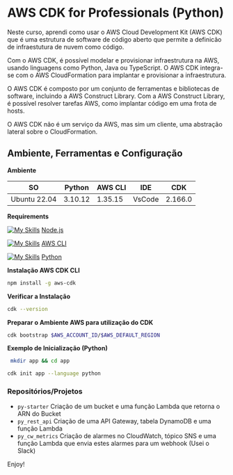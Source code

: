 # AWS CDK for Professionals (Python)

Neste curso, aprendi como usar o AWS Cloud Development Kit (AWS CDK) que é uma estrutura de software de código aberto que permite a definicão de infraestutura de nuvem como código.

Com o AWS CDK, é possível modelar e provisionar infraestrutura na AWS, usando linguagens como Python, Java ou TypeScript. O AWS CDK integra-se com o AWS CloudFormation para implantar e provisionar a infraestrutura.

O AWS CDK é composto por um conjunto de ferramentas e bibliotecas de software, incluindo a AWS Construct Library. Com a AWS Construct Library, é possível resolver tarefas AWS, como implantar código em uma frota de hosts.

O AWS CDK não é um serviço da AWS, mas sim um cliente, uma abstração lateral sobre o CloudFormation.

## Ambiente, Ferramentas e Configuração

**Ambiente**

| SO | Python | AWS CLI | IDE | CDK |
|--- |--- |--- |--- |--- |
| Ubuntu 22.04 | 3.10.12 | 1.35.15 | VsCode | 2.166.0 |

**Requirements**

[![My Skills](https://skillicons.dev/icons?i=nodejs&perline=1)](https://skillicons.dev)  [Node.js](https://nodejs.org/en/download/package-manager)

[![My Skills](https://skillicons.dev/icons?i=aws&perline=1)](https://skillicons.dev)  [AWS CLI](https://docs.aws.amazon.com/cli/latest/userguide/getting-started-install.html)

[![My Skills](https://skillicons.dev/icons?i=python&perline=1)](https://skillicons.dev)  [Python](https://www.python.org/downloads/)


**Instalação AWS CDK CLI**

```bash
npm install -g aws-cdk 
```

**Verificar a Instalação**

```bash 
cdk --version 
```

**Preparar o Ambiente AWS para utilização do CDK**

``` bash 
cdk bootstrap $AWS_ACCOUNT_ID/$AWS_DEFAULT_REGION 
```

**Exemplo de Inicialização (Python)**

```bash
 mkdir app && cd app 
 ```

```bash 
cdk init app --language python 
```




### Repositórios/Projetos

* `py-starter`  Criação de um bucket e uma função Lambda que retorna o ARN do Bucket
* `py_rest_api` Criação de uma API Gateway, tabela DynamoDB e uma função Lambda
* `py_cw_metrics`   Criação de alarmes no CloudWatch, tópico SNS e uma função Lambda que envia estes alarmes para um webhook (Usei o Slack)

Enjoy!